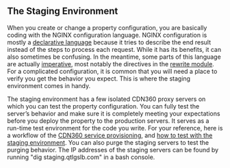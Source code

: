 ## The Staging Environment

When you create or change a property configuration, you are basically coding with the NGINX configuration language. NGINX configuration is mostly a [declarative language](https://tylermcginnis.com/imperative-vs-declarative-programming/) because it tries to describe the end result instead of the steps to process each request. While it has its benefits, it can also sometimes be confusing. In the meantime, some parts of this language are actually [imperative](https://tylermcginnis.com/imperative-vs-declarative-programming/), most notably the directives in the [rewrite module](http://nginx.org/en/docs/http/ngx_http_rewrite_module.html). For a complicated configuration, it is common that you will need a place to verify you get the behavior you expect. This is where the staging environment comes in handy. 

The staging environment has a few isolated CDN360 proxy servers on which you can test the property configuration. You can fully test the server’s behavior and make sure it is completely meeting your expectations before you deploy the property to the production servers. It serves as a run-time test environment for the code you write. For your reference, here is a workflow of the [CDN360 service provisioning](</docs/getting-started.md#quick-start>), and [how to test with the staging environment](</docs/portal/edge-configurations/testing-property.md#testing-property-in-staging>). You can also purge the staging servers to test the purging behavior. The IP addresses of the staging servers can be found by running "dig staging.qtlgslb.com" in a bash console.

